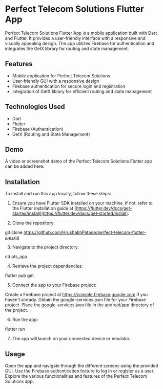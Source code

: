 # Perfect Telecom Solutions Flutter App

Perfect Telecom Solutions Flutter App is a mobile application built with Dart and Flutter. It provides a user-friendly interface with a responsive and visually appealing design. The app utilizes Firebase for authentication and integrates the GetX library for routing and state management.

## Features

- Mobile application for Perfect Telecom Solutions
- User-friendly GUI with a responsive design
- Firebase authentication for secure login and registration
- Integration of GetX library for efficient routing and state management

## Technologies Used

- Dart
- Flutter
- Firebase (Authentication)
- GetX (Routing and State Management)

## Demo

A video or screenshot demo of the Perfect Telecom Solutions Flutter app can be added here.

## Installation

To install and run this app locally, follow these steps:

1. Ensure you have Flutter SDK installed on your machine. If not, refer to the Flutter installation guide at [https://flutter.dev/docs/get-started/install](https://flutter.dev/docs/get-started/install).

2. Clone the repository:


git clone https://github.com/HrushabhPatade/perfect-telecom-flutter-app.git

3. Navigate to the project directory:

cd pts_app

4. Retrieve the project dependencies:

flutter pub get

5. Connect the app to your Firebase project:

Create a Firebase project at https://console.firebase.google.com if you haven't already.
Obtain the google-services.json file for your Firebase project.
Place the google-services.json file in the android/app directory of the project.

6. Run the app:

flutter run

7. The app will launch on your connected device or emulator.

## Usage

Open the app and navigate through the different screens using the provided GUI.
Use the Firebase authentication feature to log in or register as a user.
Explore the various functionalities and features of the Perfect Telecom Solutions app.

